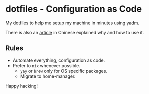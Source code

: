 # dotfiles - Configuration as Code

My dotfiles to help me setup my machine in minutes using [yadm](https://yadm.io/).

There is also an [article](https://sspai.com/post/66894) in Chinese explained why and how to use it.

## Rules

- Automate everything, configuration as code.
- Prefer to `nix` whenever possible.
  - `yay` or `brew` only for OS specific packages.
  - Migrate to home-manager.

Happy hacking!
